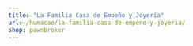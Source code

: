 ```yaml
---
title: "La Familia Casa de Empeño y Joyería"
url: /humacao/la-familia-casa-de-empeno-y-joyeria/
shop: pawnbroker
---
```

